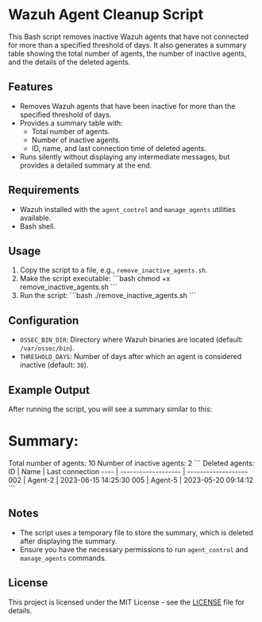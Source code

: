 
# Wazuh Agent Cleanup Script

This Bash script removes inactive Wazuh agents that have not connected for more than a specified threshold of days. It also generates a summary table showing the total number of agents, the number of inactive agents, and the details of the deleted agents.

## Features

- Removes Wazuh agents that have been inactive for more than the specified threshold of days.
- Provides a summary table with:
  - Total number of agents.
  - Number of inactive agents.
  - ID, name, and last connection time of deleted agents.
- Runs silently without displaying any intermediate messages, but provides a detailed summary at the end.

## Requirements

- Wazuh installed with the `agent_control` and `manage_agents` utilities available.
- Bash shell.

## Usage

1. Copy the script to a file, e.g., `remove_inactive_agents.sh`.
2. Make the script executable:
   \`\`\`bash
   chmod +x remove_inactive_agents.sh
   \`\`\`
3. Run the script:
   \`\`\`bash
   ./remove_inactive_agents.sh
   \`\`\`

## Configuration

- `OSSEC_BIN_DIR`: Directory where Wazuh binaries are located (default: `/var/ossec/bin`).
- `THRESHOLD_DAYS`: Number of days after which an agent is considered inactive (default: `30`).

## Example Output

After running the script, you will see a summary similar to this:


Summary:
==============================
Total number of agents: 10
Number of inactive agents: 2
\`\`\`
Deleted agents:
ID   | Name                | Last connection
---- | ------------------- | -------------------
002  | Agent-2             | 2023-06-15 14:25:30
005  | Agent-5             | 2023-05-20 09:14:12
\`\`\`

## Notes

- The script uses a temporary file to store the summary, which is deleted after displaying the summary.
- Ensure you have the necessary permissions to run `agent_control` and `manage_agents` commands.

## License

This project is licensed under the MIT License - see the [LICENSE](LICENSE) file for details.
